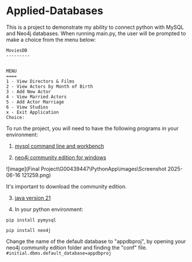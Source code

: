 # Applied-Databases

This is a project to demonstrate my ability to connect python with MySQL and Neo4j databases. When running main.py, the user will be prompted to make a choice from the menu below:

```
MoviesDB
---------


MENU
====
1 - View Directors & Films
2 - View Actors by Month of Birth
3 - Add New Actor
4 - View Married Actors
5 - Add Actor Marriage
6 - View Studios
x - Exit Application
Choice:
```

To run the project, you will need to have the following programs in your environment:

1. [mysql command line and workbench](https://dev.mysql.com/downloads/installer/) 

2. [neo4j community edition for windows](https://neo4j.com/deployment-center/)

![image](Final Project\G00439447\PythonApp\images\Screenshot 2025-06-16 121259.png)

It's important to download the community edition.

3. [java version 21](https://adoptium.net/en-GB/temurin/releases/?os=any&arch=any&version=21)

4. In your python environment:

```pip install pymysql```

```pip install neo4j```

Change the name of the default database to "appdbproj", by opening your neo4j community edition folder and finding the "conf" file.
```#initial.dbms.default_database=appdbproj```


